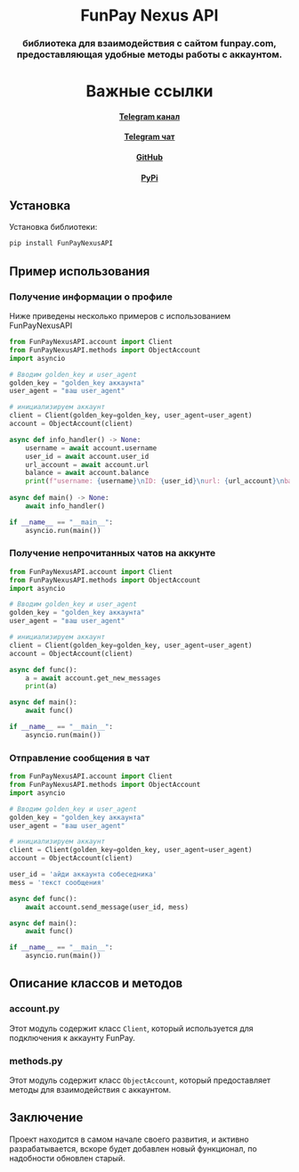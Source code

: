 <h1 align="center"> FunPay Nexus API </h1>
<h3 align="center">  библиотека для взаимодействия с сайтом funpay.com, предоставляющая удобные методы работы с аккаунтом. </h3>

<h1 align="center"> Важные ссылки</h1>
<h4 align="center">
    <a href="https://t.me/FunPayNexus">Telegram канал</a><br>
<h4 align="center">
    <a href="https://t.me/FunPayNexus_chat">Telegram чат</a><br>
<h4 align="center">
    <a href="https://github.com/Sema4ka0/FunPayNexusAPI">GitHub</a><br>
<h4 align="center">
    <a href="https://pypi.org/project/FunPayNexusAPI/">PyPi</a><br>

## Установка
Установка библиотеки:
```bash
pip install FunPayNexusAPI
```
## Пример использования

### Получение информации о профиле

Ниже приведены несколько примеров с использованием FunPayNexusAPI

```python
from FunPayNexusAPI.account import Client
from FunPayNexusAPI.methods import ObjectAccount
import asyncio

# Вводим golden_key и user_agent
golden_key = "golden_key аккаунта"
user_agent = "ваш user_agent" 

# инициализируем аккаунт
client = Client(golden_key=golden_key, user_agent=user_agent)
account = ObjectAccount(client)

async def info_handler() -> None:
    username = await account.username
    user_id = await account.user_id
    url_account = await account.url
    balance = await account.balance
    print(f"username: {username}\nID: {user_id}\nurl: {url_account}\nbalance: {balance[0]}₽ {balance[1]}$ {balance[2]}€")
    
async def main() -> None:
    await info_handler()

if __name__ == "__main__":
    asyncio.run(main())
```

### Получение непрочитанных чатов на аккунте

```python
from FunPayNexusAPI.account import Client
from FunPayNexusAPI.methods import ObjectAccount
import asyncio

# Вводим golden_key и user_agent
golden_key = "golden_key аккаунта"
user_agent = "ваш user_agent" 

# инициализируем аккаунт
client = Client(golden_key=golden_key, user_agent=user_agent)
account = ObjectAccount(client)

async def func():
    a = await account.get_new_messages
    print(a)

async def main():
    await func()

if __name__ == "__main__":
    asyncio.run(main())
```
### Отправление сообщения в чат

```python
from FunPayNexusAPI.account import Client
from FunPayNexusAPI.methods import ObjectAccount
import asyncio

# Вводим golden_key и user_agent
golden_key = "golden_key аккаунта"
user_agent = "ваш user_agent" 

# инициализируем аккаунт
client = Client(golden_key=golden_key, user_agent=user_agent)
account = ObjectAccount(client)

user_id = 'айди аккаунта собеседника'
mess = 'текст сообщения'

async def func():
    await account.send_message(user_id, mess)

async def main():
    await func()

if __name__ == "__main__":
    asyncio.run(main())
```
## Описание классов и методов

### account.py

Этот модуль содержит класс `Client`, который используется для подключения к аккаунту FunPay.

### methods.py

Этот модуль содержит класс `ObjectAccount`, который предоставляет методы для взаимодействия с аккаунтом.

## Заключение
Проект находится в самом начале своего развития, и активно разрабатывается, вскоре будет добавлен новый функционал, по надобности обновлен старый.
